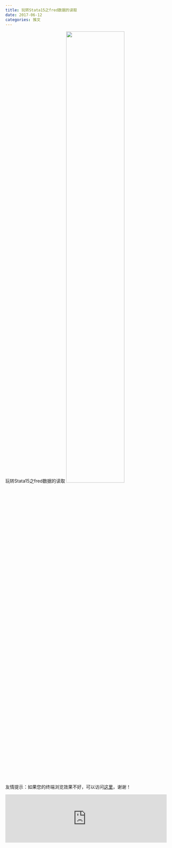 ```yaml
---
title: 玩转Stata15之fred数据的读取
date: 2017-06-12
categories: 推文
---
```

玩转Stata15之fred数据的读取
<img src="http://mmbiz.qpic.cn/mmbiz_jpg/ACviaWTBFxhajZHT0uZjpmtJB5T42XK33mAltVobUGia8yjIldo1PX7HVnSlzrkx1ljkzNcOPtWuyDNA0UCBqMaQ/0?wx_fmt=jpeg" style="width: 60%; height: auto;"/><!--more-->
友情提示：如果您的终端浏览效果不好，可以访问[这里](https://stata-club.github.io/stata_article/2017-06-12.html)，谢谢！
<iframe src="https://stata-club.github.io/stata_article/2017-06-12.html" id="iframepage" frameborder="0" scrolling="no" marginheight="0" marginwidth="0" width="100%" onLoad="iFrameHeight()"></iframe>
<script type="text/javascript" language="javascript">
function iFrameHeight() {
var ifm= document.getElementById("iframepage");
var subWeb = document.frames ? document.frames["iframepage"].document : ifm.contentDocument;   
if(ifm != null && subWeb != null) {
 ifm.height = subWeb.body.scrollHeight;
} 
} 
</script> 
